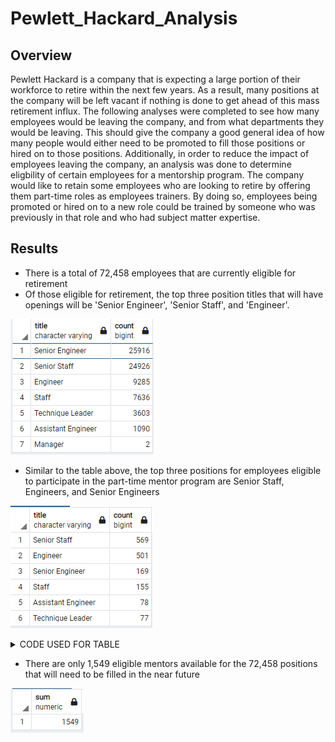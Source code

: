 # Pewlett_Hackard_Analysis

## Overview
Pewlett Hackard is a company that is expecting a large portion of their workforce to retire within the next few years.  As a result, many positions at the company will be left vacant if nothing is done to get ahead of this mass retirement influx.  The following analyses were completed to see how many employees would be leaving the company, and from what departments they would be leaving.  This should give the company a good general idea of how many people would either need to be promoted to fill those positions or hired on to those positions.  Additionally, in order to reduce the impact of employees leaving the company, an analysis was done to determine eligbility of certain employees for a mentorship program.  The company would like to retain some employees who are looking to retire by offering them part-time roles as employees trainers.  By doing so, employees being promoted or hired on to a new role could be trained by someone who was previously in that role and who had subject matter expertise.

## Results
* There is a total of 72,458 employees that are currently eligible for retirement
* Of those eligible for retirement, the top three position titles that will have openings will be 'Senior Engineer', 'Senior Staff', and 'Engineer'.  

![retirement_titles](https://github.com/Mots94/Pewlett_Hackard_Analysis/blob/main/Data/retirement_titles.PNG)

* Similar to the table above, the top three positions for employees eligible to participate in the part-time mentor program are Senior Staff, Engineers, and Senior Engineers

![mentor_titles](https://github.com/Mots94/Pewlett_Hackard_Analysis/blob/main/Data/mentor_titles.PNG)


<details><summary>CODE USED FOR TABLE</summary>
<p>

```
SELECT me.title, COUNT(me.title) 
INTO mentor_titles
FROM mentors me
GROUP BY (me.title)
ORDER BY COUNT(me.title) DESC;
```

<p>
</details>

* There are only 1,549 eligible mentors available for the 72,458 positions that will need to be filled in the near future

![mentor_titles_sum](https://github.com/Mots94/Pewlett_Hackard_Analysis/blob/main/Data/mentor_titles_sum.PNG)